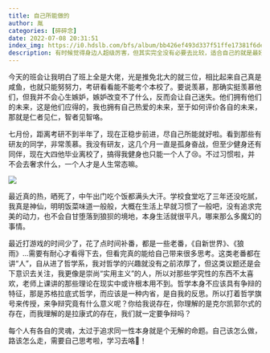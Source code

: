 ```yaml
---
title: 自己所能做的
author: 胤
categories: [碎碎念]
date: 2022-07-08 20:31:51
index_img: https://i0.hdslb.com/bfs/album/bb426ef493d337f51ffe17381f6de185eea5c748.jpg@600w.webp
description: 有时候觉得身边人超级厉害，但其实完全没有必要去比较，适合自己的就是最好的。
---
```


今天的班会让我明白了班上全是大佬，光是推免北大的就三位，相比起来自己真是咸鱼，也就只能努努力，考研看看能不能考个本校了。要说羡慕，那确实挺羡慕他们，但我并不会心生嫉妒，嫉妒改变不了什么，反而会让自己迷失。他们拥有他们的未来，这是他们应得的，我也拥有自己热爱的未来，至于如何评价各自的未来，那就是仁者见仁，智者见智咯。

七月份，距离考研不到半年了，现在正稳步前进，尽自己所能就好啦。看到那些有研友的同学，非常羡慕。我没有研友，这几个月一直是孤身奋战，但至少健身还有同伴，现在大四他毕业离校了，搞得我健身也只能一个人了😢。不过习惯啦，并不会去奢求什么，一个人才是人生常态嘛。

![](https://i0.hdslb.com/bfs/album/e27c6f8f4e9c26d0b866a5fdcc98583e88a1f7c3.jpg@500w.webp)

最近真的热，晒死了，中午出门吃个饭都满头大汗。学校食堂吃了三年还没吃腻，我真是神仙，明明饭菜味道一般般，大概在生活上早就习惯了一般吧，没有追求完美的动力，也不会自甘堕落到狼狈的境地，本身生活就很平凡，哪来那么多魔幻的事情。

最近打游戏的时间少了，花了点时间补番，都是一些老番，《自新世界》、《狼雨》...需要有耐心才看得下去，但看完真的能给自己带来很多思考。这类老番都在讲“人”，自从进了哲学系，我对哲学的兴趣就没有之前浓厚了，但这类议题还是会下意识去关注，我更像是崇尚“实用主义”的人，所以对那些学究性的东西不太喜欢，老师上课讲的那些理论在现实中或许根本用不到。哲学本身不应该具有争辩的特征，那是苏格拉底式哲学，而应该是一种内省，是自我的反思。所以打着哲学旗号来传授，来争辩究竟有什么意义呢？你给我说存在，你理解的是克尔凯郭尔式的存在，而我理解的是拉康式的存在，我们就一定要争辩吗？

每个人有各自的灵魂，太过于追求同一性本身就是个无解的命题。自己该怎么做，路该怎么走，需要自己思考啦，学习去咯📕！